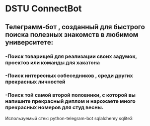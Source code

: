 # DSTU ConnectBot 
## Телеграмм-бот , созданный для быстрого поиска полезных знакомств в любимом университете: 
### -Поиск товарищей для реализации своих задумок, проектов или команды для хакатона
### -Поиск интересных собеседников , среди других прекрасных личностей
### -Поиск той самой второй половинки, с которой вы напишите прекрасный диплом и нарожаете много прекрасных номеров для студ весны.

Используемый стек:
python-telegram-bot
sqlalchemy 
sqlite3

